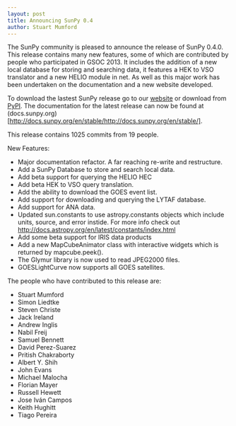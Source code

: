 ```yaml
---
layout: post
title: Announcing SunPy 0.4
author: Stuart Mumford
---
```

The SunPy community is pleased to announce the release of SunPy 0.4.0.
This release contains many new features, some of which are contributed by people 
who participated in GSOC 2013. It includes the addition of a new local database for storing
and searching data, it features a HEK to VSO translator and a new HELIO module in net.
As well as this major work has been undertaken on the documentation and a new website developed.

To download the lastest SunPy release go to our [website](http://sunpy.org) or download from [PyPI](https://pypi.python.org/pypi/sunpy). 
The documentation for the latest release can now be found at (docs.sunpy.org)[http://docs.sunpy.org/en/stable/http://docs.sunpy.org/en/stable/].

This release contains 1025 commits from 19 people.

New Features:

* Major documentation refactor. A far reaching re-write and restructure.
* Add a SunPy Database to store and search local data.
* Add beta support for querying the HELIO HEC
* Add beta HEK to VSO query translation.
* Add the ability to download the GOES event list.
* Add support for downloading and querying the LYTAF database.
* Add support for ANA data.
* Updated sun.constants to use astropy.constants objects which include units, source, and error instide. For more info check out http://docs.astropy.org/en/latest/constants/index.html
* Add some beta support for IRIS data products
* Add a new MapCubeAnimator class with interactive widgets which is returned by mapcube.peek().
* The Glymur library is now used to read JPEG2000 files.
* GOESLightCurve now supports all GOES satellites.



The people who have contributed to this release are:

* Stuart Mumford
* Simon Liedtke
* Steven Christe
* Jack Ireland
* Andrew Inglis
* Nabil Freij
* Samuel Bennett
* David Perez-Suarez
* Pritish Chakraborty
* Albert Y. Shih
* John Evans
* Michael Malocha
* Florian Mayer
* Russell Hewett
* Jose Iván Campos
* Keith Hughitt
* Tiago Pereira
